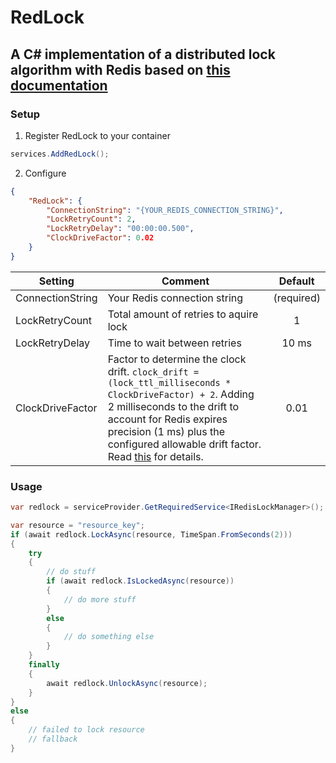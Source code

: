# RedLock

## A C# implementation of a distributed lock algorithm with Redis based on [this documentation](https://redis.io/docs/manual/patterns/distributed-locks/)

### Setup

1. Register RedLock to your container
```csharp
services.AddRedLock();
```

2. Configure
```json
{
    "RedLock": {
        "ConnectionString": "{YOUR_REDIS_CONNECTION_STRING}",
        "LockRetryCount": 2,
        "LockRetryDelay": "00:00:00.500",
        "ClockDriveFactor": 0.02
    }
}
```
| Setting | Comment | Default |
| --- | --- | :---: |
| ConnectionString | Your Redis connection string | (required) |
| LockRetryCount | Total amount of retries to aquire lock | 1 |
| LockRetryDelay | Time to wait between retries | 10 ms |
| ClockDriveFactor | Factor to determine the clock drift. `clock_drift = (lock_ttl_milliseconds * ClockDriveFactor) + 2`. Adding 2 milliseconds to the drift to account for Redis expires precision (1 ms) plus the configured allowable drift factor. Read [this](https://redis.io/docs/manual/patterns/distributed-locks/#safety-arguments) for details. | 0.01 |

### Usage

```csharp
var redlock = serviceProvider.GetRequiredService<IRedisLockManager>();

var resource = "resource_key";
if (await redlock.LockAsync(resource, TimeSpan.FromSeconds(2)))
{
    try
    {
        // do stuff
        if (await redlock.IsLockedAsync(resource))
        {
            // do more stuff
        }
        else
        {
            // do something else
        }
    }
    finally
    {
        await redlock.UnlockAsync(resource);
    }
}
else
{
    // failed to lock resource
    // fallback
}
```
